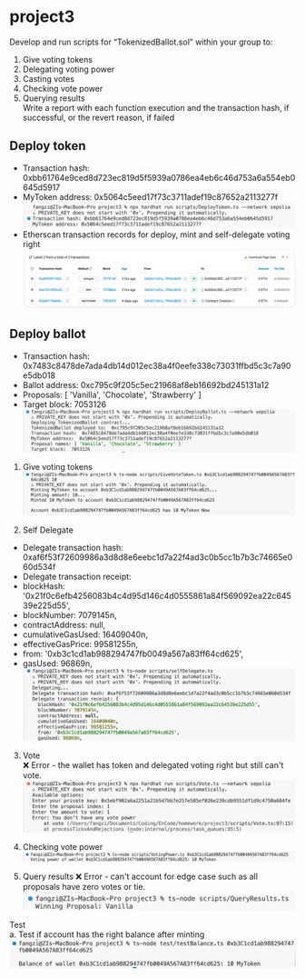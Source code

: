 # project3
Develop and run scripts for “TokenizedBallot.sol” within your group to:
1. Give voting tokens
2. Delegating voting power
3. Casting votes
4. Checking vote power
5. Querying results  
Write a report with each function execution and the transaction hash, if successful, or the revert reason, if failed

## Deploy token
- Transaction hash: 0xbb61764e9ced8d723ec819d5f5939a0786ea4eb6c46d753a6a554eb0645d5917
- MyToken address: 0x5064c5eed17f73c3711adef19c87652a2113277f
![Deployed Token](img/DeployedToken.png)
- Etherscan transaction records for deploy, mint and self-delegate voting right
![Etherscan](img/tokenEtherscan.png)  

## Deploy ballot
- Transaction hash: 0x7483c8478de7ada4db14d012ec38a4f0eefe338c73031ffbd5c3c7a90e5db018
- Ballot address: 0xc795c9f205c5ec21968af8eb16692bd245131a12
- Proposals:  [ 'Vanilla', 'Chocolate', 'Strawberry' ]
- Target block: 7053126
![Deploy Ballot](img/DeployedBallot.png)

1. Give voting tokens 
![Mint Token](img/MintToken.png)

2. Self Delegate
- Delegate transaction hash: 0xaf6f53f72609986a3d8d8e6eebc1d7a22f4ad3c0b5cc1b7b3c74665e060d534f
- Delegate transaction receipt:
- blockHash: '0x21f0c6efb4256083b4c4d95d146c4d0555861a84f569092ea22c64539e225d55',
- blockNumber: 7079145n,
- contractAddress: null,
- cumulativeGasUsed: 16409040n,
- effectiveGasPrice: 99581255n,
- from: '0xb3c1cd1ab988294747fb0049a567a83ff64cd625',
- gasUsed: 96869n,
![Self Delegate](img/selfDelegate.png)

3. Vote  
❌ Error - the wallet has token and delegated voting right but still can't vote. 
![Vote](img/VoteError.png)

4. Checking vote power
![check voting power](img/VotingPower.png)

5. Query results
❌ Error - can't account for edge case such as all proposals have zero votes or tie. 
![Query results](img/QueryResults.png)

Test  
a. Test if account has the right balance after minting
![See token balance](img/testBalance.png)
